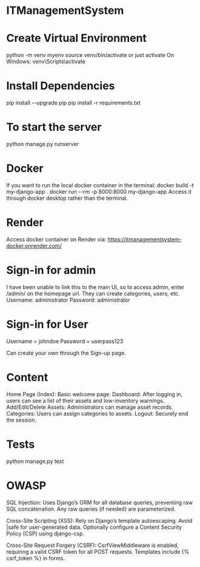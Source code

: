 # ITManagementSystem
# Create Virtual Environment
python -m venv myenv
source venv/bin/activate or just activate
On Windows: venv\Scripts\activate

# Install Dependencies
pip install --upgrade pip
pip install -r requirements.txt

# To start the server
python manage.py runserver

# Docker
If you want to run the local docker container in the terminal:
docker build -t my-django-app .
docker run --rm -p 8000:8000 my-django-app
Access it through docker desktop rather than the terminal.

# Render
Access docker container on Render via: https://itmanagementsystem-docker.onrender.com/ 

# Sign-in for admin
I have been unable to link this to the main UI, so to access admin, enter /admin/ on the homepage url.
They can create categories, users, etc.
Username: administrator
Password: administrator

# Sign-in for User
Username = johndoe
Password = userpass123

Can create your own through the Sign-up page.

# Content
Home Page (Index): Basic welcome page.
Dashboard: After logging in, users can see a list of their assets and low-inventory warnings.
Add/Edit/Delete Assets: Administrators can manage asset records.
Categories: Users can assign categories to assets.
Logout: Securely end the session.

# Tests
python manage.py test

# OWASP
SQL Injection:
Uses Django’s ORM for all database queries, preventing raw SQL concatenation.
Any raw queries (if needed) are parameterized.

Cross-Site Scripting (XSS):
Rely on Django’s template autoescaping.
Avoid |safe for user-generated data.
Optionally configure a Content Security Policy (CSP) using django-csp.

Cross-Site Request Forgery (CSRF):
CsrfViewMiddleware is enabled, requiring a valid CSRF token for all POST requests.
Templates include {% csrf_token %} in forms.
